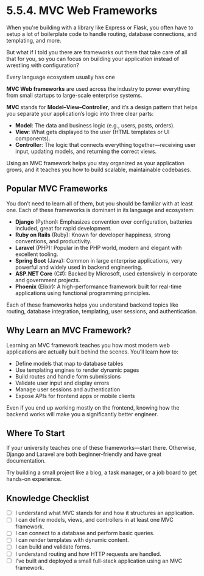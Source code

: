 # 5.5.4. MVC Web Frameworks

When you're building with a library like Express or Flask, you often have to setup a lot of boilerplate code to handle routing, database connections, and templating, and more.

But what if I told you there are frameworks out there that take care of all that for you, so you can focus on building your application instead of wrestling with configuration?

Every language ecosystem usually has one

**MVC Web frameworks** are used across the industry to power everything from small startups to large-scale enterprise systems.

**MVC** stands for **Model–View–Controller**, and it’s a design pattern that helps you separate your application’s logic into three clear parts:

- **Model**: The data and business logic (e.g., users, posts, orders).
- **View**: What gets displayed to the user (HTML templates or UI components).
- **Controller**: The logic that connects everything together—receiving user input, updating models, and returning the correct views.

Using an MVC framework helps you stay organized as your application grows, and it teaches you how to build scalable, maintainable codebases.

## Popular MVC Frameworks

You don’t need to learn all of them, but you should be familiar with at least one. Each of these frameworks is dominant in its language and ecosystem:

- **Django** (Python): Emphasizes convention over configuration, batteries included, great for rapid development.
- **Ruby on Rails** (Ruby): Known for developer happiness, strong conventions, and productivity.
- **Laravel** (PHP): Popular in the PHP world, modern and elegant with excellent tooling.
- **Spring Boot** (Java): Common in large enterprise applications, very powerful and widely used in backend engineering.
- **ASP.NET Core** (C#): Backed by Microsoft, used extensively in corporate and government projects.
- **Phoenix** (Elixir): A high-performance framework built for real-time applications using functional programming principles.

Each of these frameworks helps you understand backend topics like routing, database integration, templating, user sessions, and authentication.

## Why Learn an MVC Framework?

Learning an MVC framework teaches you how most modern web applications are actually built behind the scenes. You’ll learn how to:

- Define models that map to database tables
- Use templating engines to render dynamic pages
- Build routes and handle form submissions
- Validate user input and display errors
- Manage user sessions and authentication
- Expose APIs for frontend apps or mobile clients

Even if you end up working mostly on the frontend, knowing how the backend works will make you a significantly better engineer.

## Where To Start

If your university teaches one of these frameworks—start there. Otherwise, Django and Laravel are both beginner-friendly and have great documentation.

Try building a small project like a blog, a task manager, or a job board to get hands-on experience.

## Knowledge Checklist

- [ ] I understand what MVC stands for and how it structures an application.
- [ ] I can define models, views, and controllers in at least one MVC framework.
- [ ] I can connect to a database and perform basic queries.
- [ ] I can render templates with dynamic content.
- [ ] I can build and validate forms.
- [ ] I understand routing and how HTTP requests are handled.
- [ ] I’ve built and deployed a small full-stack application using an MVC framework.
